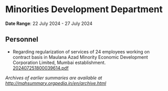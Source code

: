 # Minorities Development Department

**Date Range**: 22 July 2024 - 27 July 2024


## Personnel
- Regarding regularization of services of 24 employees working on contract basis in Maulana Azad Minority Economic Development Corporation Limited, Mumbai establishment.\
  [202407251800039614.pdf](https://gr.maharashtra.gov.in/Site/Upload/Government%20Resolutions/English/202407251800039614.pdf)


*Archives of earlier summaries are available at http://mahsummary.orgpedia.in/en/archive.html*